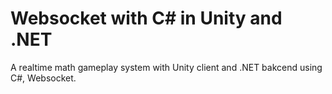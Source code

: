 # Websocket with C# in Unity and .NET
A realtime math gameplay system with Unity client and .NET bakcend using C#, Websocket.
